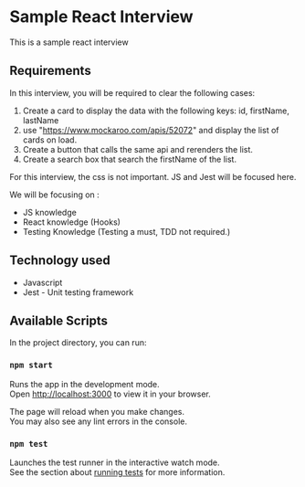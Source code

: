 # Sample React Interview
This is a sample react interview

## Requirements
In this interview, you will be required to clear the following cases: 

1. Create a card to display the data with the following keys: id, firstName, lastName
2. use "https://www.mockaroo.com/apis/52072" and display the list of cards on load.
3. Create a button that calls the same api and rerenders the list.
4. Create a search box that search the firstName of the list.
 
For this interview, the css is not important. 
JS and Jest will be focused here.

We will be focusing on : 
* JS knowledge
* React knowledge (Hooks)
* Testing Knowledge (Testing a must, TDD not required.)
## Technology used
* Javascript
* Jest - Unit testing framework

## Available Scripts

In the project directory, you can run:

### `npm start`

Runs the app in the development mode.\
Open [http://localhost:3000](http://localhost:3000) to view it in your browser.

The page will reload when you make changes.\
You may also see any lint errors in the console.

### `npm test`

Launches the test runner in the interactive watch mode.\
See the section about [running tests](https://facebook.github.io/create-react-app/docs/running-tests) for more information.


